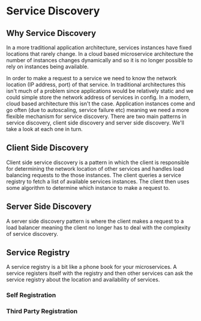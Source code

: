 # Service Discovery

## Why Service Discovery

In a more traditional application architecture, services instances have fixed locations that rarely change. In a cloud based microservice architecture the number of instances changes dynamically and so it is no longer possible to rely on  instances being available.

In order to make a request to a service we need to know the network location (IP address, port) of that service. In traditional architectures this isn't much of a problem
since applications would be relatively static and we could simple store the network address of services in config. In a modern, cloud based architecture this isn't the case.
Application instances come and go often (due to autoscaling, service failure etc) meaning we need a more flexible mechanism
for service discovery. There are two main patterns in service discovery, client side discovery and server side discovery. We'll take a look at each one in turn.

## Client Side Discovery

Client side service discovery is a pattern in which the client is responsible for determining the network location of other services and handles load balancing requests to the those instances.
The client queries a service registry to fetch a list of available services instances. The client then uses some algorithm to determine which instance to make a request to.

## Server Side Discovery

A server side discovery pattern is where the client makes a request to a load balancer meaning the client no longer has to deal with the complexity of service discovery. 

## Service Registry

A service registry is a bit like a phone book for your microservices. A service registers itself with the registry and then other services can ask the service registry about the location and availability of services.

### Self Registration

### Third Party Registration
